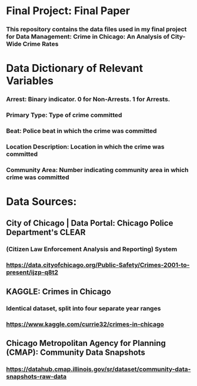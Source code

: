 # Final Project: Final Paper

### This repository contains the data files used in my final project for Data Management:  Crime in Chicago: An Analysis of City-Wide Crime Rates

# Data Dictionary of Relevant Variables

### Arrest: Binary indicator. 0 for Non-Arrests. 1 for Arrests. 
### Primary Type: Type of crime committed 
### Beat: Police beat in which the crime was committed 
### Location Description: Location in which the crime was committed 
### Community Area: Number indicating community area in which crime was committed 

# Data Sources:

## City of Chicago | Data Portal: Chicago Police Department's CLEAR
### (Citizen Law Enforcement Analysis and Reporting) System
### https://data.cityofchicago.org/Public-Safety/Crimes-2001-to-present/ijzp-q8t2

## KAGGLE: Crimes in Chicago
### Identical dataset, split into four separate year ranges 
### https://www.kaggle.com/currie32/crimes-in-chicago

## Chicago Metropolitan Agency for Planning (CMAP): Community Data Snapshots
### https://datahub.cmap.illinois.gov/sr/dataset/community-data-snapshots-raw-data
